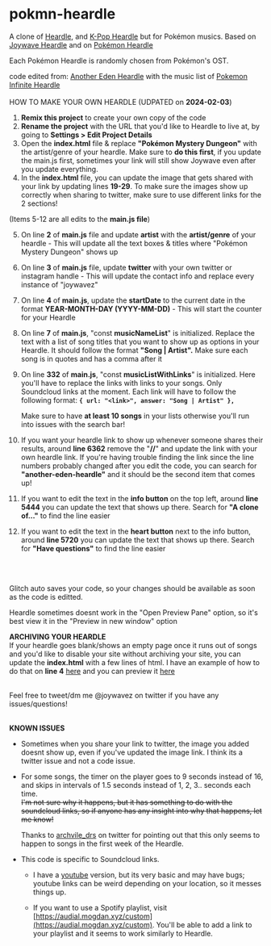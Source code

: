 # pokmn-heardle

A clone of [Heardle](https://www.heardle.app/), and [K-Pop Heardle](https://heardle-kpop.glitch.me/) but for Pokémon musics. Based on [Joywave Heardle](https://joywave-heardle.glitch.me/) and on [Pokémon Heardle](https://pkmn-heardle.glitch.me/)

Each Pokémon Heardle is randomly chosen from Pokémon's OST.

code edited from: [Another Eden Heardle](https://another-eden-heardle.glitch.me/) with the music list of [Pokemon Infinite Heardle](https://pkmn-infinite-heardle.glitch.me/)
<br />
<br />
HOW TO MAKE YOUR OWN HEARDLE (UDPATED on **2024-02-03**)

1. **Remix this project** to create your own copy of the code
2. **Rename the project** with the URL that you'd like to Heardle to live at, by going to **Settings > Edit Project Details**
3. Open the **index.html** file & replace **"Pokémon Mystery Dungeon"** with the artist/genre of your heardle. Make sure to **do this first**, if you update the main.js first, sometimes your link will still show Joywave even after you update everything.
4. In the **index.html** file, you can update the image that gets shared with your link by updating lines **19-29**. To make sure the images show up correctly when sharing to twitter, make sure to use different links for the 2 sections!

(Items 5-12 are all edits to the **main.js file**)

5. On line **2** of **main.js** file and update **artist** with the **artist/genre** of your heardle - This will update all the text boxes & titles where "Pokémon Mystery Dungeon" shows up
6. On line **3** of **main.js** file, update **twitter** with your own twitter or instagram handle - This will update the contact info and replace every instance of "joywavez"
7. On line **4** of **main.js**, update the **startDate** to the current date in the format **YEAR-MONTH-DAY (YYYY-MM-DD)** - This will start the counter for your Heardle
8. On line **7** of **main.js**, "const **musicNameList**" is initialized. Replace the text with a list of song titles that you want to show up as options in your Heardle. It should follow the format **"Song | Artist".** Make sure each song is in quotes and has a comma after it
9. On line **332** of **main.js**, "const **musicListWithLinks**" is initialized. Here you'll have to replace the links with links to your songs. Only Soundcloud links at the moment. Each link will have to follow the following format:
   **`{ url: "<link>", answer: "Song | Artist" },`**

   Make sure to have **at least 10 songs** in your lists otherwise you'll run into issues with the search bar!

10. If you want your heardle link to show up whenever someone shares their results, around **line 6362** remove the "**//**" and update the link with your own heardle link.
    If you're having trouble finding the link since the line numbers probably changed after you edit the code, you can search for **"another-eden-heardle"** and it should be the second item that comes up!
11. If you want to edit the text in the **info button** on the top left, around **line 5444** you can update the text that shows up there. Search for **"A clone of..."** to find the line easier
12. If you want to edit the text in the **heart button** next to the info button, around **line 5720** you can update the text that shows up there. Search for **"Have questions"** to find the line easier

<br /> 
<br />

Glitch auto saves your code, so your changes should be available as soon as the code is editted.
<br />

Heardle sometimes doesnt work in the "Open Preview Pane" option, so it's best view it in the "Preview in new window" option
<br />

**ARCHIVING YOUR HEARDLE**
<br />
If your heardle goes blank/shows an empty page once it runs out of songs and you'd like to disable your site without archiving your site, you can update the **index.html** with a few lines of html.
I have an example of how to do that on **line 4** [here](https://glitch.com/edit/#!/testerheardle?path=index.html%3A55%3A0) and you can preview it [here](https://testerheardle.glitch.me/)
<br />
<br />

Feel free to tweet/dm me @joywavez on twitter if you have any issues/questions!
<br />
<br />

**KNOWN ISSUES**

- Sometimes when you share your link to twitter, the image you added doesnt show up, even if you've updated the image link. I think its a twitter issue and not a code issue.

- For some songs, the timer on the player goes to 9 seconds instead of 16, and skips in intervals of 1.5 seconds instead of 1, 2, 3.. seconds each time. <br/>
  ~~I'm not sure why it happens, but it has something to do with the soundcloud links, so if anyone has any insight into why that happens, let me know!~~ <br/>

  Thanks to [archvile_drs](https://twitter.com/archvile_drs) on twitter for pointing out that this only seems to happen to songs in the first week of the Heardle.

- This code is specific to Soundcloud links.

  - I have a [youtube](https://glitch.com/~youtube-heardle-template) version, but its very basic and may have bugs; youtube links can be weird depending on your location, so it messes things up.

  - If you want to use a Spotify playlist, visit [https://audial.mogdan.xyz/custom](https://audial.mogdan.xyz/custom). You'll be able to add a link to your playlist and it seems to work similarly to Heardle.
